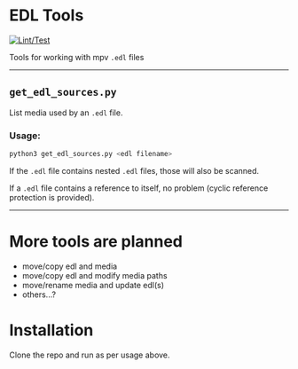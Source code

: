 # EDL Tools

[![Lint/Test](https://github.com/ocodo/edl-tools/actions/workflows/python-package.yml/badge.svg)](https://github.com/ocodo/edl-tools/actions/workflows/python-package.yml)

Tools for working with mpv `.edl` files

- - -

## `get_edl_sources.py`

List media used by an `.edl` file.

### Usage:

```sh
python3 get_edl_sources.py <edl filename>
```

If the `.edl` file contains nested `.edl` files, those will also be scanned.

If a `.edl` file contains a reference to itself, no problem (cyclic reference protection is provided).

- - -

# More tools are planned

- move/copy edl and media
- move/copy edl and modify media paths
- move/rename media and update edl(s)
- others...?

# Installation

Clone the repo and run as per usage above.

